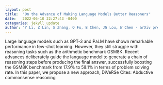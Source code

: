 ```yaml
---
layout: post
title:  "On the Advance of Making Language Models Better Reasoners"
date:   2022-06-10 22:27:43 -0400
categories: jekyll update
author: "Y Li, Z Lin, S Zhang, Q Fu, B Chen, JG Lou, W Chen - arXiv preprint arXiv:2206.02336, 2022"
---
```

Large language models such as GPT-3 and PaLM have shown remarkable performance in few-shot learning. However, they still struggle with reasoning tasks such as the arithmetic benchmark GSM8K. Recent advances deliberately guide the language model to generate a chain of reasoning steps before producing the final answer, successfully boosting the GSM8K benchmark from 17.9% to 58.1% in terms of problem solving rate. In this paper, we propose a new approach, DiVeRSe 
Cites: Abductive commonsense reasoning